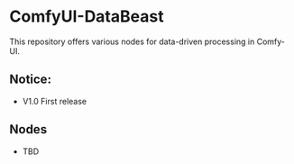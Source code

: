 # ComfyUI-DataBeast
This repository offers various nodes for data-driven processing in Comfy-UI.

## Notice:
* V1.0 First release

## Nodes
  * TBD

